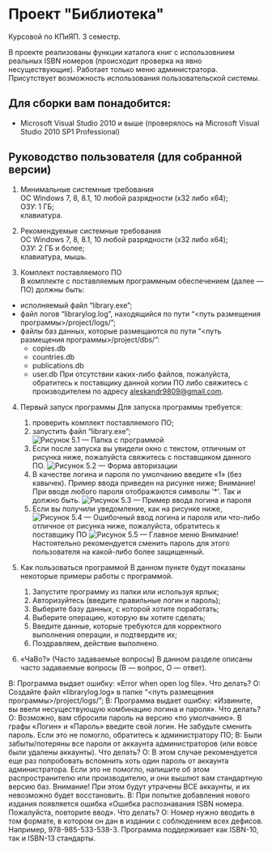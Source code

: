# Проект "Библиотека"
Курсовой по КПиЯП. 3 семестр.

В проекте реализованы функции каталога книг с использовнием реальных ISBN номеров (происходит проверка на явно несуществующие). Работает только меню администратора. Присутствует возможность использования пользовательской системы.

## Для сборки вам понадобится:
* Microsoft Visual Studio 2010 и выше (проверялось на Microsoft Visual Studio 2010 SP1 Professional)

## Руководство пользователя (для собранной версии)

1. Минимальные системные требования  
ОС Windows 7, 8, 8.1, 10 любой разрядности (x32 либо x64);  
ОЗУ: 1 ГБ;  
клавиатура.  

2. Рекомендуемые системные требования  
ОС Windows 7, 8, 8.1, 10 любой разрядности (x32 либо x64);  
ОЗУ: 2 ГБ и более;  
клавиатура, мышь.  

3. Комплект поставляемого ПО  
В комплекте с поставляемым программным обеспечением (далее — ПО) должны быть:
* исполняемый файл “library.exe”;
* файл логов “librarylog.log”, находящийся по пути “<путь размещения программы>/project/logs/”;
* файлы баз данных, которые размещаются по пути “<путь размещения программы>/project/dbs/”:
    * copies.db
    * countries.db
    * publications.db
    * user.db
При отсутствии каких-либо файлов, пожалуйста, обратитесь к поставщику данной копии ПО либо свяжитесь с производителем по адресу <aleskandr9809@gmail.com>.

4. Первый запуск программы
Для запуска программы требуется:
    1) проверить комплект поставляемого ПО;
    2) запустить файл “library.exe”;
![Рисунок 5.1 — Папка с программой](https://image.ibb.co/bZGVLa/course3_5_1.png)
    3) Если после запуска вы увидели окно с текстом, отличным от рисунка ниже, пожалуйста свяжитесь с поставщиком данного ПО.
![Рисунок 5.2 — Форма авторизации](https://image.ibb.co/fu7FmF/course3_5_2.png)
    4) В качестве логина и пароля по умолчанию введите «1» (без кавычек). Пример ввода приведен на рисунке ниже;
Внимание! При вводе любого пароля отображаются символы '*'. Так и должно быть.
![Рисунок 5.3 — Пример ввода логина и пароля](https://image.ibb.co/cU3XYv/course3_5_3.png)
    5) Если вы получили уведомление, как на рисунке ниже,
![Рисунок 5.4 — Ошибочный ввод логина и пароля](https://image.ibb.co/n1p6tv/course3_5_4.png)
или что-либо отличное от рисунка ниже, пожалуйста, обратитесь к поставщику ПО
![Рисунок 5.5 — Главное меню](https://image.ibb.co/bUsRtv/course3_5_5.png)
Внимание! Настоятельно рекомендуется сменить пароль для этого пользователя на какой-либо более защищенный.

5. Как пользоваться программой
В данном пункте будут показаны некоторые примеры работы с программой.
    1) Запустите программу из папки или используя ярлык;
    2) Авторизуйтесь (введите правильные логин и пароль);
    3) Выберите базу данных, с которой хотите поработать;
    4) Выберите операцию, которую вы хотите сделать;
    5) Введите данные, которые требуются для корректного выполнения операции, и подтвердите их;
    6) Поздравляем, действие выполнено.

6. «ЧаВо?» (Часто задаваемые вопросы)
В данном разделе описаны часто задаваемые вопросы (В — вопрос, О — ответ).

В: Программа выдает ошибку: «Error when open log file». Что делать?
О: Создайте файл «librarylog.log» в папке “<путь размещения программы>/project/logs/”;
В: Программа выдает ошибку: «Извините, вы ввели несуществующую комбинацию логина и пароля». Что делать?
О: Возможно, вам сбросили пароль на версию «по умолчанию». В графы «Логин» и «Пароль» введите свой логин. Не забудьте сменить пароль. Если это не помогло, обратитесь к администратору ПО;
В: Были забыты/потеряны все пароли от аккаунта администраторов (или вовсе были удалены аккаунты). Что делать?
О: В этом случае рекомендуется еще раз попробовать вспомнить хоть один пароль от аккаунта администратора. Если это не помогло, напишите об этом распространителю или производителю, и они вышлют вам стандартную версию баз. Внимание! При этом будут утрачены ВСЕ аккаунты, и их невозможно будет восстановить.
В: При попытке добавления нового издания появляется ошибка «Ошибка распознавания ISBN номера. Пожалуйста, повторите ввод». Что делать?
О: Номер нужно вводить в том формате, в котором он дан в издании с соблюдением всех дефисов. Например, 978-985-533-538-3. Программа поддерживает как ISBN-10, так и ISBN-13 стандарты.
